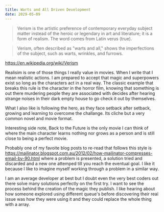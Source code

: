 ```yaml
---
title: Warts and All Driven Development
date: 2029-05-09
---
```


> Verism is the artistic preference of contemporary everyday subject matter instead of the heroic or legendary in art and literature; it is a form of realism. The word comes from Latin verus (true). 

> Verism, often described as "warts and all," shows the imperfections of the subject, such as warts, wrinkles, and furrows.

https://en.wikipedia.org/wiki/Verism

Realisim is one of those things I really value in movies. When I write that I mean realistic actions. I am prepared to accept that magic and superpowers exist so long as the characters act in a real way. The classic example that breaks this rule is the character in the horror film, knowing that something is out there murdering people they are associated with decides after hearing strange noises in their dark empty house to go check it out by themselves.

What I also like is following the hero, as they face setback after setback, growing and learning to overcome the challange. Its cliche but a very common novel and movie format. 

Interesting side note, Back to the Future is the only movie I can think of where the main character learns nothing nor grows as a person and is still close to being a perfect movie.

Probably one of my favoite blog posts to re-read that follows this style is https://mailinator.blogspot.com.au/2012/02/how-mailinator-compresses-email-by-90.html where a problem is presented, a solution tried and discarded and a new one attemped till you reach the eventual goal. I like it because I like to imagine myself working through a problem in a similar way.

I am an average developer at best but I doubt even the very best coders out there solve many solutions perfectly on the first try. I want to see the process behind the creation of the magic they publish. I like hearing about how someone explored using different queue's before discovering their real issue was how they were using it and they could replace the whole thing with a array.

